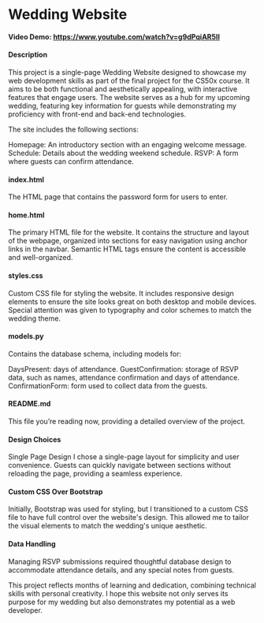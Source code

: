 # Wedding Website

#### Video Demo: https://www.youtube.com/watch?v=g9dPqiAR5II

#### Description

This project is a single-page Wedding Website designed to showcase my web development skills as part of the final project for the CS50x course. It aims to be both functional and aesthetically appealing, with interactive features that engage users. The website serves as a hub for my upcoming wedding, featuring key information for guests while demonstrating my proficiency with front-end and back-end technologies.

The site includes the following sections:

Homepage: An introductory section with an engaging welcome message.
Schedule: Details about the wedding weekend schedule.
RSVP: A form where guests can confirm attendance.


#### index.html
The HTML page that contains the password form for users to enter. 

#### home.html
The primary HTML file for the website. It contains the structure and layout of the webpage, organized into sections for easy navigation using anchor links in the navbar. Semantic HTML tags ensure the content is accessible and well-organized.

#### styles.css
Custom CSS file for styling the website. It includes responsive design elements to ensure the site looks great on both desktop and mobile devices. Special attention was given to typography and color schemes to match the wedding theme.

#### models.py
Contains the database schema, including models for:

DaysPresent: days of attendance.
GuestConfirmation: storage of RSVP data, such as names, attendance confirmation and days of attendance.
ConfirmationForm: form used to collect data from the guests.


#### README.md
This file you’re reading now, providing a detailed overview of the project.

#### Design Choices
Single Page Design
I chose a single-page layout for simplicity and user convenience. Guests can quickly navigate between sections without reloading the page, providing a seamless experience.

#### Custom CSS Over Bootstrap
Initially, Bootstrap was used for styling, but I transitioned to a custom CSS file to have full control over the website's design. This allowed me to tailor the visual elements to match the wedding's unique aesthetic.

#### Data Handling
Managing RSVP submissions required thoughtful database design to accommodate attendance details, and any special notes from guests.

This project reflects months of learning and dedication, combining technical skills with personal creativity. I hope this website not only serves its purpose for my wedding but also demonstrates my potential as a web developer.